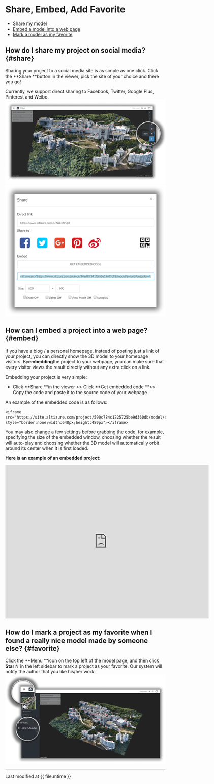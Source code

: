 # Share, Embed, Add Favorite

* [Share my model](#share)
* [Embed a model into a web page](#embed)
* [Mark a model as my favorite](#favorite)

## How do I share my project on social media? {#share}

Sharing your project to a social media site is as simple as one click. Click the **Share **button in the viewer, pick the site of your choice and there you go!

Currently, we support direct sharing to Facebook, Twitter, Google Plus, Pinterest and Weibo.
![](../assets/share-model-page.gif)
![](../assets/share-popup.png)

## How can I embed a project into a web page? {#embed}

If you have a blog / a personal homepage, instead of posting just a link of your project, you can directly show the 3D model to your homepage visitors. By**embedding**the project to your webpage, you can make sure that every visitor views the result directly without any extra click on a link.

Embedding your project is very simple:

* Click **Share **in the viewer &gt;&gt; Click **Get embedded code **&gt;&gt; Copy the code and paste it to the source code of your webpage

An example of the embedded code is as follows:

```
<iframe src="https://site.altizure.com/project/590c784c1225725be9d360db/model/embed#autoplay=false" style="border:none;width:640px;height:480px"></iframe>

```

You may also change a few settings before grabbing the code, for example, specifying the size of the embedded window, choosing whether the result will auto-play and choosing whether the 3D model will automatically orbit around its center when it is first loaded.

**Here is an example of an embedded project:**

<iframe src="https://site.altizure.com/project/590c784c1225725be9d360db/model/embed#autoplay=false" style="border:none;width:640px;height:480px"></iframe>

## How do I mark a project as my favorite when I found a really nice model made by someone else? {#favorite}

Click the **Menu **icon on the top left of the model page, and then click **Star**☆ in the left sidebar to mark a project as your favorite. Our system will notify the author that you like his/her work!
![](../assets/add-favorite.gif)

---

Last modified at {{ file.mtime }}
